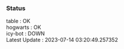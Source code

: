 ### Status


table : OK  
hogwarts : OK  
icy-bot : DOWN  
Latest Update : 2023-07-14 03:20:49.257352
